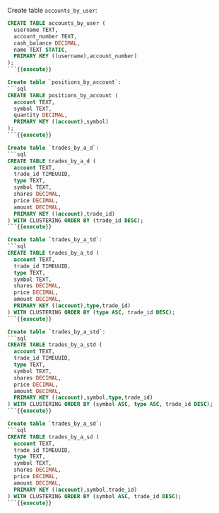 Create table `accounts_by_user`:
```sql
CREATE TABLE accounts_by_user (
  username TEXT,
  account_number TEXT,
  cash_balance DECIMAL,
  name TEXT STATIC,
  PRIMARY KEY ((username),account_number)
);
```{{execute}}

Create table `positions_by_account`:
```sql
CREATE TABLE positions_by_account (
  account TEXT,
  symbol TEXT,
  quantity DECIMAL,
  PRIMARY KEY ((account),symbol)
);
```{{execute}}

Create table `trades_by_a_d`:
```sql
CREATE TABLE trades_by_a_d (
  account TEXT,
  trade_id TIMEUUID,
  type TEXT,
  symbol TEXT,
  shares DECIMAL,
  price DECIMAL,
  amount DECIMAL,
  PRIMARY KEY ((account),trade_id)
) WITH CLUSTERING ORDER BY (trade_id DESC);
```{{execute}}

Create table `trades_by_a_td`:
```sql
CREATE TABLE trades_by_a_td (
  account TEXT,
  trade_id TIMEUUID,
  type TEXT,
  symbol TEXT,
  shares DECIMAL,
  price DECIMAL,
  amount DECIMAL,
  PRIMARY KEY ((account),type,trade_id)
) WITH CLUSTERING ORDER BY (type ASC, trade_id DESC);
```{{execute}}

Create table `trades_by_a_std`:
```sql
CREATE TABLE trades_by_a_std (
  account TEXT,
  trade_id TIMEUUID,
  type TEXT,
  symbol TEXT,
  shares DECIMAL,
  price DECIMAL,
  amount DECIMAL,
  PRIMARY KEY ((account),symbol,type,trade_id)
) WITH CLUSTERING ORDER BY (symbol ASC, type ASC, trade_id DESC);
```{{execute}}

Create table `trades_by_a_sd`:
```sql
CREATE TABLE trades_by_a_sd (
  account TEXT,
  trade_id TIMEUUID,
  type TEXT,
  symbol TEXT,
  shares DECIMAL,
  price DECIMAL,
  amount DECIMAL,
  PRIMARY KEY ((account),symbol,trade_id)
) WITH CLUSTERING ORDER BY (symbol ASC, trade_id DESC);
```{{execute}}